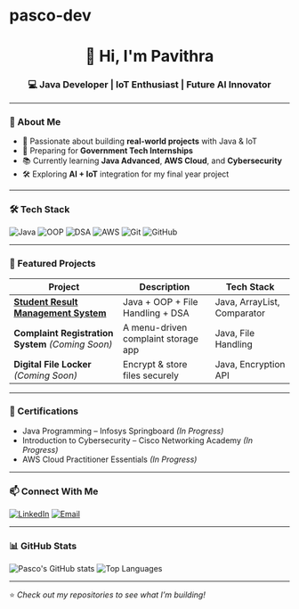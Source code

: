 # pasco-dev
<!-- Profile Header -->
<h1 align="center">👋 Hi, I'm Pavithra</h1>
<h3 align="center">💻 Java Developer | IoT Enthusiast | Future AI Innovator</h3>

---

### 🚀 About Me
- 🌟 Passionate about building **real-world projects** with Java & IoT
- 🎯 Preparing for **Government Tech Internships**
- 📚 Currently learning **Java Advanced**, **AWS Cloud**, and **Cybersecurity**
- 🛠 Exploring **AI + IoT** integration for my final year project

---

### 🛠 Tech Stack
![Java](https://img.shields.io/badge/Java-%23ED8B00.svg?style=for-the-badge&logo=java&logoColor=white)
![OOP](https://img.shields.io/badge/OOP-Concepts-orange?style=for-the-badge)
![DSA](https://img.shields.io/badge/DSA-Basics-blue?style=for-the-badge)
![AWS](https://img.shields.io/badge/AWS-Cloud-yellow?style=for-the-badge&logo=amazonaws)
![Git](https://img.shields.io/badge/Git-%23F05033.svg?style=for-the-badge&logo=git&logoColor=white)
![GitHub](https://img.shields.io/badge/GitHub-black?style=for-the-badge&logo=github)

---

### 📂 Featured Projects
| Project | Description | Tech Stack |
|---------|-------------|------------|
| [**Student Result Management System**](https://github.com/o2pasco/StudentResultManagementSystem) | Java + OOP + File Handling + DSA | Java, ArrayList, Comparator |
| **Complaint Registration System** *(Coming Soon)* | A menu-driven complaint storage app | Java, File Handling |
| **Digital File Locker** *(Coming Soon)* | Encrypt & store files securely | Java, Encryption API |

---

### 📜 Certifications
- Java Programming – Infosys Springboard *(In Progress)*
- Introduction to Cybersecurity – Cisco Networking Academy *(In Progress)*
- AWS Cloud Practitioner Essentials *(In Progress)*

---

### 📫 Connect With Me
[![LinkedIn](https://img.shields.io/badge/LinkedIn-Pavithra%20D-blue?style=for-the-badge&logo=linkedin)](https://www.linkedin.com/in/www.linkedin.com/in/pavithra-d-45b156281)
[![Email](https://img.shields.io/badge/Email-1ep22ic040.pavithra%40gmail.com-red?style=for-the-badge&logo=gmail)](mailto:1ep22ic040.pavithra@gmail.com)

---

### 📊 GitHub Stats
![Pasco's GitHub stats](https://github-readme-stats.vercel.app/api?username=02pasco&show_icons=true&theme=tokyonight)
![Top Languages](https://github-readme-stats.vercel.app/api/top-langs/?username=02pasco&layout=compact&theme=tokyonight)

---
⭐ *Check out my repositories to see what I’m building!*
